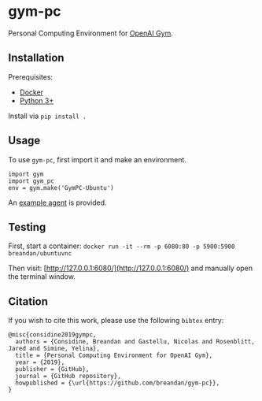 # gym-pc

Personal Computing Environment for [OpenAI Gym](https://gym.openai.com).

## Installation

Prerequisites: 

* [Docker](https://docs.docker.com/install/)
* [Python 3+](https://www.python.org/downloads/)

Install via `pip install .`

## Usage

To use `gym-pc`, first import it and make an environment.

```
import gym
import gym_pc
env = gym.make('GymPC-Ubuntu')
```

An [example agent](gym_pc/agent.py) is provided.

## Testing

First, start a container: `docker run -it --rm -p 6080:80 -p 5900:5900 breandan/ubuntuvnc`

Then visit: [http://127.0.0.1:6080/](http://127.0.0.1:6080/) and manually open the terminal window.

## Citation

If you wish to cite this work, please use the following `bibtex` entry:

```
@misc{considine2019gympc,
  authors = {Considine, Breandan and Gastellu, Nicolas and Rosenblitt, Jared and Simine, Yelina},
  title = {Personal Computing Environment for OpenAI Gym},
  year = {2019},
  publisher = {GitHub},
  journal = {GitHub repository},
  howpublished = {\url{https://github.com/breandan/gym-pc}},
}
```